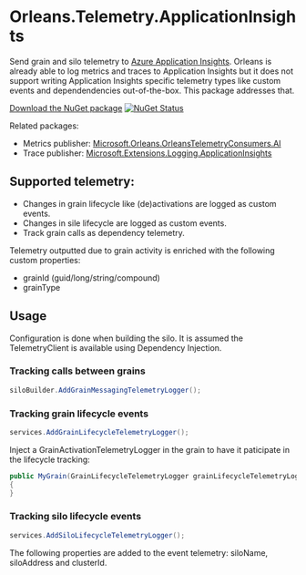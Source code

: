 # Orleans.Telemetry.ApplicationInsights

Send grain and silo telemetry to [Azure Application Insights](https://docs.microsoft.com/en-us/azure/azure-monitor/app/app-insights-overview). Orleans is already able to log metrics and traces to Application Insights but it does not support writing Application Insights specific telemetry types like custom events and dependendencies out-of-the-box. This package addresses that.

[Download the NuGet package](https://www.nuget.org/packages/Orleans.Telemetry.ApplicationInsights) [![NuGet Status](http://img.shields.io/nuget/v/https://www.nuget.org/packages/Orleans.Telemetry.ApplicationInsights.svg?style=flat)](https://www.nuget.org/packages/Orleans.Telemetry.ApplicationInsights/)

Related packages:
- Metrics publisher: [Microsoft.Orleans.OrleansTelemetryConsumers.AI](https://www.nuget.org/packages/Microsoft.Orleans.OrleansTelemetryConsumers.AI/)
- Trace publisher: [Microsoft.Extensions.Logging.ApplicationInsights](https://www.nuget.org/packages/Microsoft.Extensions.Logging.ApplicationInsights)

## Supported telemetry:

- Changes in grain lifecycle like (de)activations are logged as custom events.
- Changes in sile lifecycle are logged as custom events.
- Track grain calls as dependency telemetry.

Telemetry outputted due to grain activity is enriched with the following custom properties:

- grainId (guid/long/string/compound)
- grainType

## Usage

Configuration is done when building the silo. It is assumed the TelemetryClient is available using Dependency Injection.

### Tracking calls between grains

```csharp
siloBuilder.AddGrainMessagingTelemetryLogger();
```

### Tracking grain lifecycle events

```csharp
services.AddGrainLifecycleTelemetryLogger();
```

Inject a GrainActivationTelemetryLogger in the grain to have it paticipate in the lifecycle tracking:

```csharp
public MyGrain(GrainLifecycleTelemetryLogger grainLifecycleTelemetryLogger)
{
}
```

### Tracking silo lifecycle events

```csharp
services.AddSiloLifecycleTelemetryLogger();
```

The following properties are added to the event telemetry: siloName, siloAddress and clusterId.
